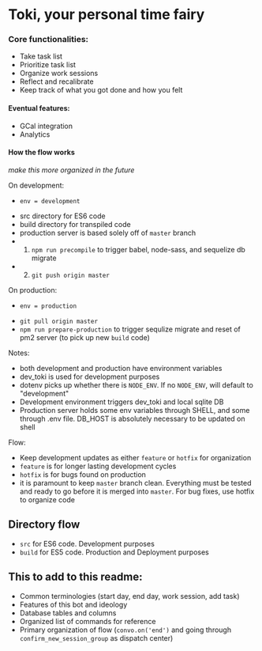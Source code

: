 # Toki, your personal time fairy

### Core functionalities:
* Take task list
* Prioritize task list
* Organize work sessions
* Reflect and recalibrate
* Keep track of what you got done and how you felt

#### Eventual features:
* GCal integration
* Analytics


#### How the flow works
_make this more organized in the future_

On development:
- `env = development`
* src directory for ES6 code
* build directory for transpiled code
* production server is based solely off of `master` branch
* 1. `npm run precompile` to trigger babel, node-sass, and sequelize db migrate
* 2. `git push origin master`

On production:
- `env = production`
* `git pull origin master`
* `npm run prepare-production` to trigger sequlize migrate and reset of pm2 server (to pick up new `build` code)

Notes:
* both development and production have environment variables
* dev_toki is used for development purposes
* dotenv picks up whether there is `NODE_ENV`. If no `NODE_ENV`, will default to "development"
* Development environment triggers dev_toki and local sqlite DB
* Production server holds some env variables through SHELL, and some through .env file. DB_HOST is absolutely necessary to be updated on shell

Flow:
* Keep development updates as either `feature` or `hotfix` for organization
* `feature` is for longer lasting development cycles
* `hotfix` is for bugs found on production
* it is paramount to keep `master` branch clean. Everything must be tested and ready to go before it is merged into `master`. For bug fixes, use hotfix to organize code

## Directory flow
* `src` for ES6 code. Development purposes
* `build` for ES5 code. Production and Deployment purposes


## This to add to this readme:
* Common terminologies (start day, end day, work session, add task)
* Features of this bot and ideology
* Database tables and columns
* Organized list of commands for reference
* Primary organization of flow (`convo.on('end')` and going through `confirm_new_session_group` as dispatch center)